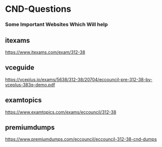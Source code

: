 # CND-Questions

### Some Important Websites Which Will help

## itexams
https://www.itexams.com/exam/312-38

## vceguide
https://vceplus.io/exams/5638/312-38/20704/eccouncil-pre-312-38-by-vceplus-383q-demo.pdf

## examtopics
https://www.examtopics.com/exams/eccouncil/312-38

## premiumdumps
https://www.premiumdumps.com/eccouncil/eccouncil-312-38-cnd-dumps
